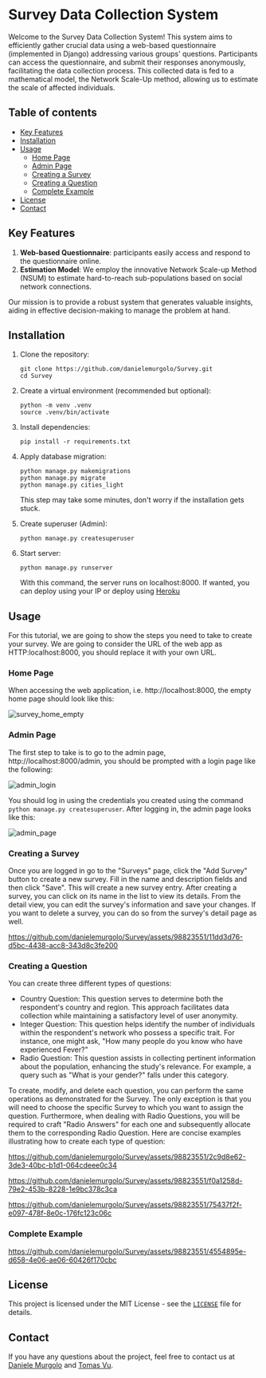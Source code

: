 # Survey Data Collection System
Welcome to the Survey Data Collection System! This system aims to efficiently gather crucial data using a web-based questionnaire (implemented in Django) addressing various groups' questions. Participants can access the questionnaire, and submit their responses anonymously, facilitating the data collection process. This collected data is fed to a mathematical model, the Network Scale-Up method, allowing us to estimate the scale of affected individuals.

## Table of contents
- [Key Features](#key-features)
- [Installation](#installation)
- [Usage](#usage)
   - [Home Page](#home-page)
   - [Admin Page](#admin-page)
   - [Creating a Survey](#creating-a-survey)
   - [Creating a Question](#creating-a-question)
   - [Complete Example](#complete-example)
- [License](#license)
- [Contact](#contact)

## Key Features
1. **Web-based Questionnaire**: participants easily access and respond to the questionnaire online.
2. **Estimation Model**: We employ the innovative Network Scale-up Method (NSUM) to estimate hard-to-reach sub-populations based on social network connections.

Our mission is to provide a robust system that generates valuable insights, aiding in effective decision-making to manage the problem at hand.

## Installation

1. Clone the repository:
   
   ```
   git clone https://github.com/danielemurgolo/Survey.git
   cd Survey
   ```
   
2. Create a virtual environment (recommended but optional):
   ```
   python -m venv .venv
   source .venv/bin/activate
   ```

3. Install dependencies:
   ```
   pip install -r requirements.txt
   ```

4. Apply database migration:

   ```
   python manage.py makemigrations
   python manage.py migrate
   python manage.py cities_light
   ```
   This step may take some minutes, don't worry if the installation gets stuck.

5. Create superuser (Admin):
   ```
   python manage.py createsuperuser
   ```

6. Start server:
   ```
   python manage.py runserver
   ```
   With this command, the server runs on localhost:8000. If wanted, you can deploy using your IP or deploy using [Heroku](https://devcenter.heroku.com/articles/deploying-python)
   
## Usage

For this tutorial, we are going to show the steps you need to take to create your survey. We are going to consider the URL of the web app as HTTP:localhost:8000, you should replace it with your own URL.

### Home Page

When accessing the web application, i.e. http://localhost:8000, the empty home page should look like this:

![survey_home_empty](https://github.com/danielemurgolo/Survey/assets/98823551/93f594c1-5002-4ac1-961b-fa4638da5ffb)


### Admin Page

The first step to take is to go to the admin page, http://localhost:8000/admin, you should be prompted with a login page like the following:

![admin_login](https://github.com/danielemurgolo/Survey/assets/98823551/8df183c2-091b-47a7-b0bf-d450749576b5)


You should log in using the credentials you created using the command ```python manage.py createsuperuser```. After logging in, the admin page looks like this:

![admin_page](https://github.com/danielemurgolo/Survey/assets/98823551/a337614c-02a7-4b67-bf1b-2d505a1b028d)


### Creating a Survey

Once you are logged in go to the "Surveys" page, click the "Add Survey" button to create a new survey. Fill in the name and description fields and then click "Save". This will create a new survey entry.
After creating a survey, you can click on its name in the list to view its details. From the detail view, you can edit the survey's information and save your changes. If you want to delete a survey, you can do so from the survey's detail page as well.

https://github.com/danielemurgolo/Survey/assets/98823551/11dd3d76-d5bc-4438-acc8-343d8c3fe200

### Creating a Question

You can create three different types of questions:
* Country Question: This question serves to determine both the respondent's country and region. This approach facilitates data collection while maintaining a satisfactory level of user anonymity.
* Integer Question: This question helps identify the number of individuals within the respondent's network who possess a specific trait. For instance, one might ask, "How many people do you know who have experienced Fever?"
* Radio Question: This question assists in collecting pertinent information about the population, enhancing the study's relevance. For example, a query such as "What is your gender?" falls under this category.

To create, modify, and delete each question, you can perform the same operations as demonstrated for the Survey. The only exception is that you will need to choose the specific Survey to which you want to assign the question. Furthermore, when dealing with Radio Questions, you will be required to craft "Radio Answers" for each one and subsequently allocate them to the corresponding Radio Question. Here are concise examples illustrating how to create each type of question:



https://github.com/danielemurgolo/Survey/assets/98823551/2c9d8e62-3de3-40bc-b1d1-064cdeee0c34




https://github.com/danielemurgolo/Survey/assets/98823551/f0a1258d-79e2-453b-8228-1e9bc378c3ca




https://github.com/danielemurgolo/Survey/assets/98823551/75437f2f-e097-478f-8e0c-176fc123c06c


### Complete Example




https://github.com/danielemurgolo/Survey/assets/98823551/4554895e-d658-4e06-ae06-60426f170cbc


## License

This project is licensed under the MIT License - see the [`LICENSE`](./LICENSE) file for details.

## Contact

If you have any questions about the project, feel free to contact us at [Daniele Murgolo](mailto:murgolo@chalmers.se?subject=[GitHub]%20Django%20Survey%20NSUM) and [Tomas Vu](mailto:gusvutoy@student.gu.se?subject=[GitHub]%20Django%20Survey%20NSUM).







